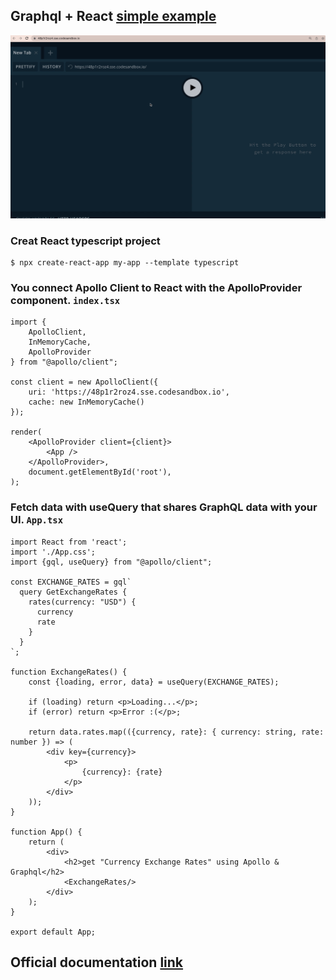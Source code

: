 Graphql + React [simple example](https://graphql-react-example.netlify.app/)
----
![gif](gif.gif)

### Creat React typescript project
```shell
$ npx create-react-app my-app --template typescript
```

### You connect Apollo Client to React with the ApolloProvider component. `index.tsx`
```tsx
import {
    ApolloClient,
    InMemoryCache,
    ApolloProvider
} from "@apollo/client";

const client = new ApolloClient({
    uri: 'https://48p1r2roz4.sse.codesandbox.io',
    cache: new InMemoryCache()
});

render(
    <ApolloProvider client={client}>
        <App />
    </ApolloProvider>,
    document.getElementById('root'),
);
```

### Fetch data with useQuery that shares GraphQL data with your UI. `App.tsx`

```tsx
import React from 'react';
import './App.css';
import {gql, useQuery} from "@apollo/client";

const EXCHANGE_RATES = gql`
  query GetExchangeRates {
    rates(currency: "USD") {
      currency
      rate
    }
  }
`;

function ExchangeRates() {
    const {loading, error, data} = useQuery(EXCHANGE_RATES);

    if (loading) return <p>Loading...</p>;
    if (error) return <p>Error :(</p>;

    return data.rates.map(({currency, rate}: { currency: string, rate: number }) => (
        <div key={currency}>
            <p>
                {currency}: {rate}
            </p>
        </div>
    ));
}

function App() {
    return (
        <div>
            <h2>get "Currency Exchange Rates" using Apollo & Graphql</h2>
            <ExchangeRates/>
        </div>
    );
}

export default App;
```

## Official documentation [link](https://www.apollographql.com/docs/react/get-started/)
